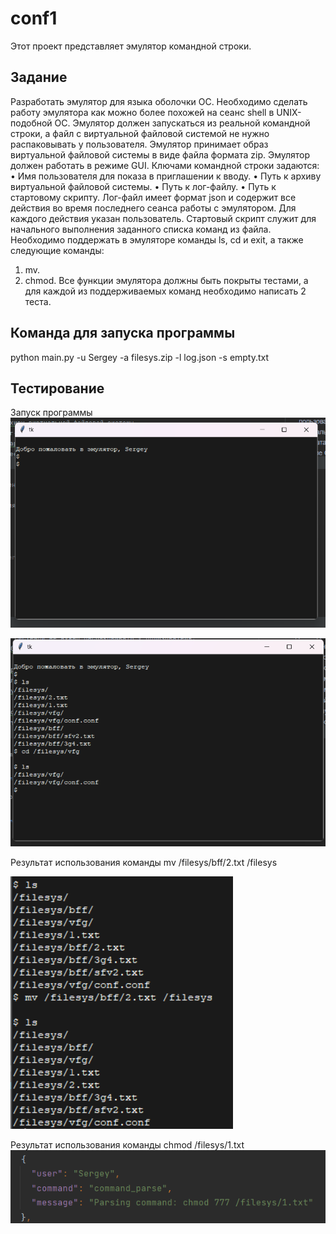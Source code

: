 # conf1
Этот проект представляет эмулятор командной строки.

## Задание 
Разработать эмулятор для языка оболочки ОС. Необходимо сделать работу 
эмулятора как можно более похожей на сеанс shell в UNIX-подобной ОС. 
Эмулятор должен запускаться из реальной командной строки, а файл с 
виртуальной файловой системой не нужно распаковывать у пользователя. 
Эмулятор принимает образ виртуальной файловой системы в виде файла формата 
zip. Эмулятор должен работать в режиме GUI. 
Ключами командной строки задаются: 
• Имя пользователя для показа в приглашении к вводу. 
• Путь к архиву виртуальной файловой системы. 
• Путь к лог-файлу. 
• Путь к стартовому скрипту. 
Лог-файл имеет формат json и содержит все действия во время последнего 
сеанса работы с эмулятором. Для каждого действия указан пользователь. 
Стартовый скрипт служит для начального выполнения заданного списка 
команд из файла. 
Необходимо поддержать в эмуляторе команды ls, cd и exit, а также 
следующие команды: 
1. mv. 
2. chmod. 
Все функции эмулятора должны быть покрыты тестами, а для каждой из 
поддерживаемых команд необходимо написать 2 теста.



## Команда для запуска программы 
python main.py -u Sergey -a filesys.zip -l log.json -s empty.txt

## Тестирование

Запуск программы
![img.png](img.png)

![img_1.png](img_1.png)

Результат использования команды mv /filesys/bff/2.txt /filesys

![img_4.png](img_4.png)

Результат использования команды chmod /filesys/1.txt
![img_3.png](img_3.png)
